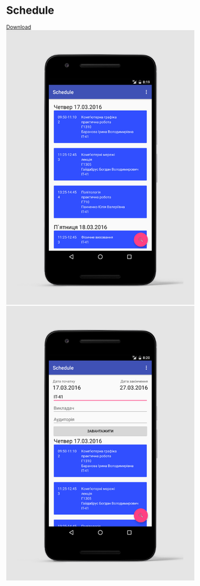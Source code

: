 # Schedule
[Download](https://github.com/max-sh/Schedule/raw/master/Schedule.apk)
![alt tag](https://raw.githubusercontent.com/max-sh/Schedule/master/a.jpg)
![alt tag](https://raw.githubusercontent.com/max-sh/Schedule/master/b.jpg)

